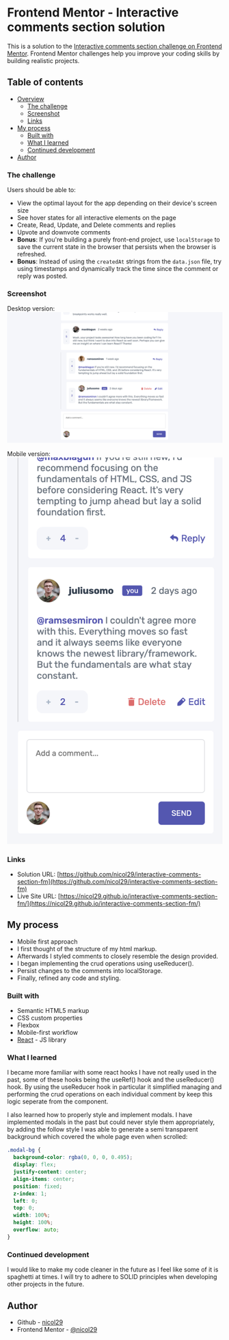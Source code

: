 # Frontend Mentor - Interactive comments section solution

This is a solution to the [Interactive comments section challenge on Frontend Mentor](https://www.frontendmentor.io/challenges/interactive-comments-section-iG1RugEG9). Frontend Mentor challenges help you improve your coding skills by building realistic projects. 

## Table of contents

- [Overview](#overview)
  - [The challenge](#the-challenge)
  - [Screenshot](#screenshot)
  - [Links](#links)
- [My process](#my-process)
  - [Built with](#built-with)
  - [What I learned](#what-i-learned)
  - [Continued development](#continued-development)
- [Author](#author)

### The challenge

Users should be able to:

- View the optimal layout for the app depending on their device's screen size
- See hover states for all interactive elements on the page
- Create, Read, Update, and Delete comments and replies
- Upvote and downvote comments
- **Bonus**: If you're building a purely front-end project, use `localStorage` to save the current state in the browser that persists when the browser is refreshed.
- **Bonus**: Instead of using the `createdAt` strings from the `data.json` file, try using timestamps and dynamically track the time since the comment or reply was posted.

### Screenshot

Desktop version:
![](./desktop.png)

Mobile version: 
![](./mobile.png)

### Links

- Solution URL: [https://github.com/nicol29/interactive-comments-section-fm](https://github.com/nicol29/interactive-comments-section-fm)
- Live Site URL: [https://nicol29.github.io/interactive-comments-section-fm/](https://nicol29.github.io/interactive-comments-section-fm/)

## My process

- Mobile first approach
- I first thought of the structure of my html markup.
- Afterwards I styled comments to closely resemble the design provided.
- I began implementing the crud operations using useReducer().
- Persist changes to the comments into localStorage.
- Finally, refined any code and styling.


### Built with

- Semantic HTML5 markup
- CSS custom properties
- Flexbox
- Mobile-first workflow
- [React](https://reactjs.org/) - JS library

### What I learned

I became more familiar with some react hooks I have not really used in the past, some of these hooks being the useRef() hook and the useReducer() hook. By using the useReducer hook in particular it simplified managing and performing the crud operations on each individual comment by keep this logic seperate from the component. 

I also learned how to properly style and implement modals. I have implemented modals in the past but could never style them appropriately, by adding the follow style I was able to generate a semi transparent background which covered the whole page even when scrolled: 

```css
.modal-bg {
  background-color: rgba(0, 0, 0, 0.495);
  display: flex;
  justify-content: center;
  align-items: center;
  position: fixed;
  z-index: 1;
  left: 0;
  top: 0;
  width: 100%;
  height: 100%;
  overflow: auto;
}
```

### Continued development

I would like to make my code cleaner in the future as I feel like some of it is spaghetti at times. I will try to adhere to SOLID principles when developing other projects in the future.

## Author

- Github - [nicol29](https://github.com/nicol29)
- Frontend Mentor - [@nicol29](https://www.frontendmentor.io/profile/nicol29)
